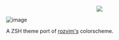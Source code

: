 <p align="center">
<img src="https://user-images.githubusercontent.com/78943780/126759449-38d761cd-f066-46d1-8fb3-8555183a049d.jpg">
</p>

![image](https://user-images.githubusercontent.com/78943780/126589016-f5f987ba-0304-437e-b1a1-3af083b45870.png)

A ZSH theme port of <a href="https://github.com/rozNum/rozvim">rozvim's</a> colorscheme.
